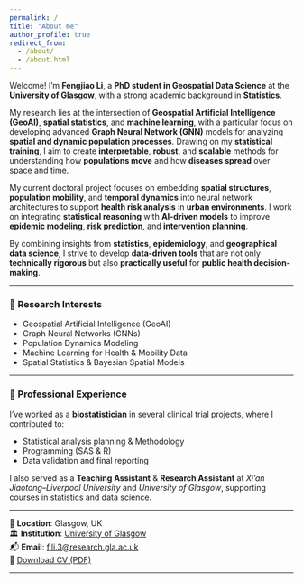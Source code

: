 ```yaml
---
permalink: /
title: "About me"
author_profile: true
redirect_from: 
  - /about/
  - /about.html
---
```


Welcome! I’m **Fengjiao Li**, a **PhD student in Geospatial Data Science** at the **University of Glasgow**, with a strong academic background in **Statistics**.

My research lies at the intersection of **Geospatial Artificial Intelligence (GeoAI)**, **spatial statistics**, and **machine learning**, with a particular focus on developing advanced **Graph Neural Network (GNN)** models for analyzing **spatial and dynamic population processes**. Drawing on my **statistical training**, I aim to create **interpretable**, **robust**, and **scalable** methods for understanding how **populations move** and how **diseases spread** over space and time.

My current doctoral project focuses on embedding **spatial structures**, **population mobility**, and **temporal dynamics** into neural network architectures to support **health risk analysis** in **urban environments**. I work on integrating **statistical reasoning** with **AI-driven models** to improve **epidemic modeling**, **risk prediction**, and **intervention planning**.

By combining insights from **statistics**, **epidemiology**, and **geographical data science**, I strive to develop **data-driven tools** that are not only **technically rigorous** but also **practically useful** for **public health decision-making**.

---

### 🧠 Research Interests

- Geospatial Artificial Intelligence (GeoAI)  
- Graph Neural Networks (GNNs)   
- Population Dynamics Modeling  
- Machine Learning for Health & Mobility Data  
- Spatial Statistics & Bayesian Spatial Models

  
---

### 💼 Professional Experience

I’ve worked as a **biostatistician** in several clinical trial projects, where I contributed to:

- Statistical analysis planning & Methodology
- Programming (SAS & R)  
- Data validation and final reporting

I also served as a **Teaching Assistant** & **Research Assistant** at *Xi’an Jiaotong–Liverpool University* and *University of Glasgow*, supporting courses in statistics and data science.

---

📍 **Location**: Glasgow, UK  
🏛️ **Institution**: [University of Glasgow](https://www.gla.ac.uk/pgrs/fengjiaoli/)  
📬 **Email**: f.li.3@research.gla.ac.uk  
📄 [Download CV (PDF)](/files/cv.pdf)

---
